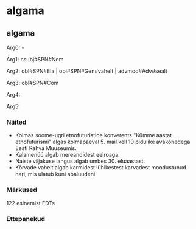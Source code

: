 # algama

## algama

Arg0: -

Arg1: nsubj#SPN#Nom 

Arg2: obl#SPN#Ela | obl#SPN#Gen#vahelt | advmod#Adv#sealt

Arg3: obl#SPN#Com

Arg4:

Arg5:

### Näited 

* Kolmas soome-ugri etnofuturistide konverents "Kümme aastat etnofuturismi" algas kolmapäeval 5. mail kell 10 pidulike avakõnedega Eesti Rahva Muuseumis.
* Kalamenüü algab mereandidest eelroaga.
* Naiste viljakuse langus algab umbes 30. eluaastast.
* Kõrvade vahelt algab karmidest lühikestest karvadest moodustunud hari, mis ulatub kuni abaluudeni.

### Märkused

122 esinemist EDTs

### Ettepanekud

